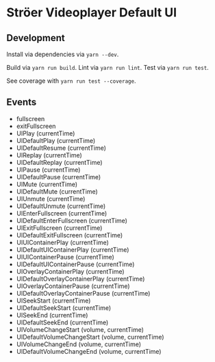 Ströer Videoplayer Default UI
=============================

## Development

Install via dependencies via `yarn --dev`.

Build via `yarn run build`. Lint via `yarn run lint`. Test via `yarn run test`.

See coverage with `yarn run test --coverage`.


## Events

 - fullscreen
 - exitFullscreen
 - UIPlay (currentTime)
 - UIDefaultPlay (currentTime)
 - UIDefaultResume (currentTime)
 - UIReplay (currentTime)
 - UIDefaultReplay (currentTime)
 - UIPause (currentTime)
 - UIDefaultPause (currentTime)
 - UIMute (currentTime)
 - UIDefaultMute (currentTime)
 - UIUnmute (currentTime)
 - UIDefaultUnmute (currentTime)
 - UIEnterFullscreen (currentTime)
 - UIDefaultEnterFullscreen (currentTime)
 - UIExitFullscreen (currentTime)
 - UIDefaultExitFullscreen (currentTime)
 - UIUIContainerPlay (currentTime)
 - UIDefaultUIContainerPlay (currentTime)
 - UIUIContainerPause (currentTime)
 - UIDefaultUIContainerPause (currentTime)
 - UIOverlayContainerPlay (currentTime)
 - UIDefaultOverlayContainerPlay (currentTime)
 - UIOverlayContainerPause (currentTime)
 - UIDefaultOverlayContainerPause (currentTime)
 - UISeekStart (currentTime)
 - UIDefaultSeekStart (currentTime)
 - UISeekEnd (currentTime)
 - UIDefaultSeekEnd (currentTime)
 - UIVolumeChangeStart (volume, currentTime)
 - UIDefaultVolumeChangeStart (volume, currentTime)
 - UIVolumeChangeEnd (volume, currentTime)
 - UIDefaultVolumeChangeEnd (volume, currentTime)
